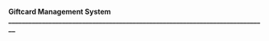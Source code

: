 <b>Giftcard Management System</b><br>
<b>_____________________________________________________________________________</b>
